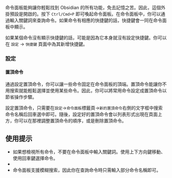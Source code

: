 命令面板能夠讓你輕鬆找到 Obsidian 的所有功能，免去記憶之苦。因此，這個外掛預設是開啟的。按下 `Ctrl/Cmd+P` 即可喚起命令面板。在命令面板中，你可以通過輸入關鍵詞來查詢命令。如果命令有相應的快捷鍵的話，快捷鍵會一同在命令面板中顯示。

如果某個命令沒有顯示快捷鍵的話，可能是因為它本身就沒有設定快捷鍵。你可以在 `設定` -> `快捷鍵` 頁面中為其新增快捷鍵。

### 設定

#### 置頂命令

通過設定置頂命令，你可以讓一些命令固定在命令面板的頂端。置頂命令能讓你不用搜索就能輕鬆選擇並使用某些命令。因此，你可以將常用命令設定成置頂命令以節省操作步驟。

設定置頂命令，只需要在`設定`->`命令面板`標籤頁->`新的置頂命令`右側的文字框中搜索命令名稱后回車選中即可。隨後，設定好的置頂命令會以列表形式出現在頁面上方，你可以在那裡調整置頂命令的順序，或是刪除置頂命令。

## 使用提示

- 如果想檢視所有命令，不要在命令面板中輸入關鍵詞。使用上下方向鍵移動、使用回車鍵選擇命令。
- 
- 命令面板支援模糊搜索，因此你在查詢命令時只需輸入部分命令名稱即可。